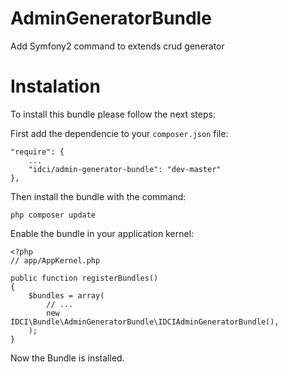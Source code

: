 AdminGeneratorBundle
====================

Add Symfony2 command to extends crud generator

Instalation
===========

To install this bundle please follow the next steps:

First add the dependencie to your `composer.json` file:

    "require": {
        ...
        "idci/admin-generator-bundle": "dev-master"
    },

Then install the bundle with the command:

    php composer update

Enable the bundle in your application kernel:

    <?php
    // app/AppKernel.php

    public function registerBundles()
    {
        $bundles = array(
            // ...
            new IDCI\Bundle\AdminGeneratorBundle\IDCIAdminGeneratorBundle(),
        );
    }

Now the Bundle is installed.
